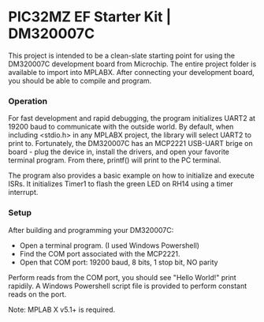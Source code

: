 # PIC32MZ EF Starter Kit | DM320007C #

This project is intended to be a clean-slate starting point for using the DM320007C development
board from Microchip. The entire project folder is available to import into MPLABX. After
connecting your development board, you should be able to compile and program.

### Operation ###

For fast development and rapid debugging, the program initializes UART2 at 19200 baud to
communicate with the outside world. By default, when including <stdio.h> in any MPLABX
project, the library will select UART2 to print to. Fortunately, the DM320007C has an
MCP2221 USB-UART brige on board - plug the device in, install the drivers, and open
your favorite terminal program. From there, printf() will print to the PC terminal.

The program also provides a basic example on how to initialize and execute ISRs. It
initializes Timer1 to flash the green LED on RH14 using a timer interrupt.

### Setup ###

After building and programming your DM320007C:

* Open a terminal program. (I used Windows Powershell)
* Find the COM port associated with the MCP2221.
* Open that COM port: 19200 baud, 8 bits, 1 stop bit, NO parity

Perform reads from the COM port, you should see "Hello World!" print rapidily. A
Windows Powershell script file is provided to perform constant reads on the port.

Note: MPLAB X v5.1+ is required.
